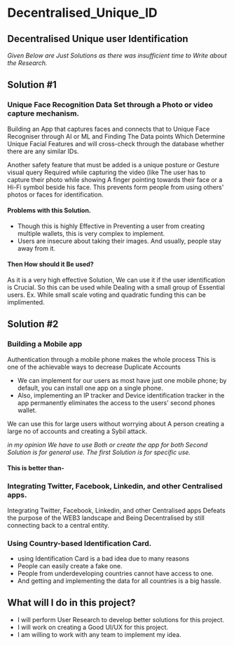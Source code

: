 # Decentralised_Unique_ID
## Decentralised Unique user Identification
*Given Below are Just Solutions as there was insufficient time to Write about the Research.*

## Solution #1
### Unique Face Recognition Data Set through a Photo or video capture mechanism. 
Building an App that captures faces and connects that to Unique Face Recogniser through AI or ML and Finding The Data points Which Determine Unique Facial Features and will cross-check through the database whether there are any similar IDs.

   Another safety feature that must be added is a unique posture or Gesture visual query Required while capturing the video (like The user has to capture their photo while  showing A finger pointing towards their face or a Hi-Fi symbol beside his face.
This prevents form people from using others' photos or faces for identification.


#### Problems with this Solution.
- Though this is highly Effective in Preventing a user from creating multiple wallets, this is very complex to implement. 
- Users are insecure about taking their images. And usually, people stay away from it.

#### Then How should it Be used?
As it is a very high effective Solution, We can use it if the user identification is Crucial. So this can be used while Dealing with a small group of Essential users. 
Ex. While small scale voting and quadratic funding this can be implimented.

## Solution #2
### Building a Mobile app 
Authentication through a mobile phone makes the whole process 
This is one of the achievable ways to decrease Duplicate Accounts 
- We can implement for our users as most have just one mobile phone; by default, you can install one app on a single phone. 
- Also, implementing an IP tracker and Device identification tracker in the app permanently eliminates the access to the users' second phones wallet.

We can use this for large users without worrying about A person creating a large no of accounts and creating a Sybil attack.

*in my opinion We have to use Both or create the app for both Second Solution is for general use. The first Solution is for specific use.*

#### This is better than-

 
### Integrating Twitter, Facebook, Linkedin, and other Centralised apps. 
Integrating Twitter, Facebook, Linkedin, and other Centralised apps Defeats the purpose of the WEB3 landscape and Being Decentralised by still connecting back to a central entity.

### Using Country-based Identification Card.
- using Identification Card is a bad idea due to many reasons 
- People can easily create a fake one.
- People from underdeveloping countries cannot have access to one.
- And getting and implementing the data for all countries is a big hassle.

## What will I do in this project? 
- I will perform User Research to develop better solutions for this project. 
- I will work on creating a Good UI/UX for this project.
- I am willing to work with any team to implement my idea.
